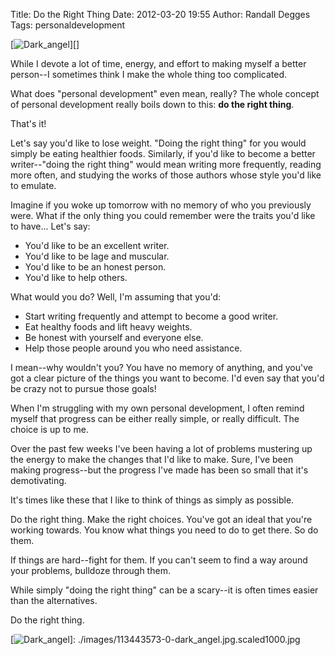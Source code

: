 Title: Do the Right Thing
Date: 2012-03-20 19:55
Author: Randall Degges
Tags: personaldevelopment


[![Dark_angel][]][]

While I devote a lot of time, energy, and effort to making myself a better
person--I sometimes think I make the whole thing too complicated.

What does "personal development" even mean, really? The whole concept of
personal development really boils down to this: **do the right thing**.

That's it!

Let's say you'd like to lose weight. "Doing the right thing" for you would
simply be eating healthier foods. Similarly, if you'd like to become a better
writer--"doing the right thing" would mean writing more frequently, reading more
often, and studying the works of those authors whose style you'd like to
emulate.

Imagine if you woke up tomorrow with no memory of who you previously were. What
if the only thing you could remember were the traits you'd like to have... Let's
say:

-   You'd like to be an excellent writer.
-   You'd like to be lage and muscular.
-   You'd like to be an honest person.
-   You'd like to help others.

What would you do? Well, I'm assuming that you'd:

-   Start writing frequently and attempt to become a good writer.
-   Eat healthy foods and lift heavy weights.
-   Be honest with yourself and everyone else.
-   Help those people around you who need assistance.

I mean--why wouldn't you? You have no memory of anything, and you've got a clear
picture of the things you want to become. I'd even say that you'd be crazy not
to pursue those goals!

When I'm struggling with my own personal development, I often remind myself that
progress can be either really simple, or really difficult. The choice is up to
me.

Over the past few weeks I've been having a lot of problems mustering up the
energy to make the changes that I'd like to make. Sure, I've been making
progress--but the progress I've made has been so small that it's demotivating. 

It's times like these that I like to think of things as simply as possible.

Do the right thing. Make the right choices. You've got an ideal that you're
working towards. You know what things you need to do to get there. So do them.

If things are hard--fight for them. If you can't seem to find a way around your
problems, bulldoze through them.

While simply "doing the right thing" can be a scary--it is often times easier
than the alternatives.

Do the right thing.


  [Dark_angel]: http://getfile2.posterous.com/getfile/files.posterous.com/temp-2012-03-20/BhHIfByGnlwxJHkzvHFralBFDyrelCbIjniiehBhaphlDgsIkGlyGIpdinfI/dark_angel.jpg.scaled696.jpg
  [![Dark_angel][]]: ./images/113443573-0-dark_angel.jpg.scaled1000.jpg
